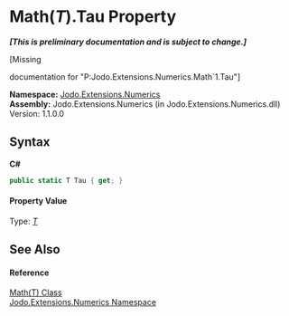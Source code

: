 # Math(*T*).Tau Property 
 _**\[This is preliminary documentation and is subject to change.\]**_

\[Missing <summary> documentation for "P:Jodo.Extensions.Numerics.Math`1.Tau"\]

**Namespace:**&nbsp;<a href="N_Jodo_Extensions_Numerics">Jodo.Extensions.Numerics</a><br />**Assembly:**&nbsp;Jodo.Extensions.Numerics (in Jodo.Extensions.Numerics.dll) Version: 1.1.0.0

## Syntax

**C#**<br />
``` C#
public static T Tau { get; }
```


#### Property Value
Type: <a href="T_Jodo_Extensions_Numerics_Math_1">*T*</a>

## See Also


#### Reference
<a href="T_Jodo_Extensions_Numerics_Math_1">Math(T) Class</a><br /><a href="N_Jodo_Extensions_Numerics">Jodo.Extensions.Numerics Namespace</a><br />